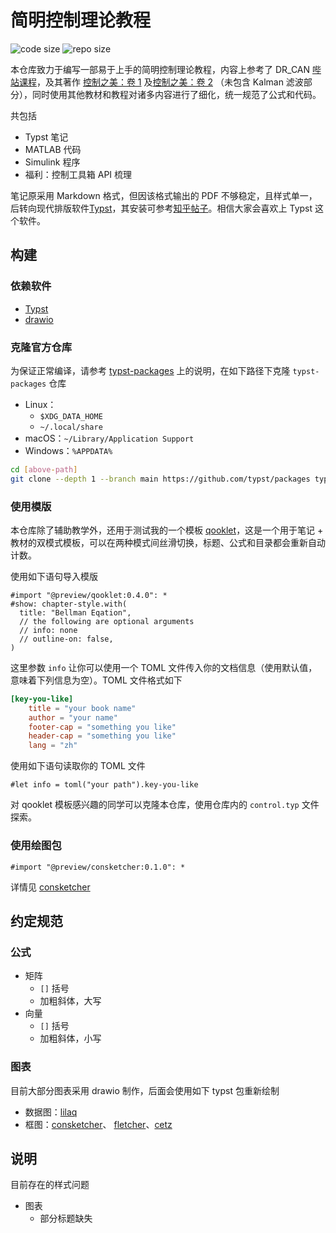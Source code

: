 # 简明控制理论教程

![code size](https://img.shields.io/github/languages/code-size/ivaquero/book-control.svg)
![repo size](https://img.shields.io/github/repo-size/ivaquero/book-control.svg)

本仓库致力于编写一部易于上手的简明控制理论教程，内容上参考了 DR_CAN [哔站课程](https://space.bilibili.com/230105574/channel/series)，及其著作 [控制之美：卷 1](https://book.douban.com/subject/35934779/) 及[控制之美：卷 2](https://book.douban.com/subject/36556895/) （未包含 Kalman 滤波部分），同时使用其他教材和教程对诸多内容进行了细化，统一规范了公式和代码。

共包括

- Typst 笔记
- MATLAB 代码
- Simulink 程序
- 福利：控制工具箱 API 梳理

笔记原采用 Markdown 格式，但因该格式输出的 PDF 不够稳定，且样式单一，后转向现代排版软件[Typst](https://github.com/typst/typst)，其安装可参考[知乎帖子](https://zhuanlan.zhihu.com/p/642509853)。相信大家会喜欢上 Typst 这个软件。

## 构建

### 依赖软件

- [Typst](https://github.com/typst/typst)
- [drawio](https://github.com/jgraph/drawio)

### 克隆官方仓库

为保证正常编译，请参考 [typst-packages](https://github.com/typst/packages) 上的说明，在如下路径下克隆 `typst-packages` 仓库

- Linux：
  - `$XDG_DATA_HOME`
  - `~/.local/share`
- macOS：`~/Library/Application Support`
- Windows：`%APPDATA%`

```bash
cd [above-path]
git clone --depth 1 --branch main https://github.com/typst/packages typst
```

### 使用模版

本仓库除了辅助教学外，还用于测试我的一个模板 [qooklet](https://github.com/ivaquero/typst-qooklet)，这是一个用于笔记 + 教材的双模式模板，可以在两种模式间丝滑切换，标题、公式和目录都会重新自动计数。

使用如下语句导入模版

```typst
#import "@preview/qooklet:0.4.0": *
#show: chapter-style.with(
  title: "Bellman Eqation",
  // the following are optional arguments
  // info: none
  // outline-on: false,
)
```

这里参数 `info` 让你可以使用一个 TOML 文件传入你的文档信息（使用默认值，意味着下列信息为空）。TOML 文件格式如下

```toml
[key-you-like]
    title = "your book name"
    author = "your name"
    footer-cap = "something you like"
    header-cap = "something you like"
    lang = "zh"
```

使用如下语句读取你的 TOML 文件

```typst
#let info = toml("your path").key-you-like
```

对 qooklet 模板感兴趣的同学可以克隆本仓库，使用仓库内的 `control.typ` 文件探索。

### 使用绘图包

```typst
#import "@preview/consketcher:0.1.0": *
```

详情见 [consketcher](https://github.com/ivaquero/typst-consketcher)

## 约定规范

### 公式

- 矩阵
  - `[]` 括号
  - 加粗斜体，大写
- 向量
  - `[]` 括号
  - 加粗斜体，小写

### 图表

目前大部分图表采用 drawio 制作，后面会使用如下 typst 包重新绘制

- 数据图：[lilaq](https://github.com/lilaq-project/lilaq)
- 框图：[consketcher](https://github.com/ivaquero/typst-consketcher)、 [fletcher](https://github.com/Jollywatt/typst-fletcher)、[cetz](https://github.com/cetz-package/cetz)

## 说明

目前存在的样式问题

- 图表
  - 部分标题缺失
